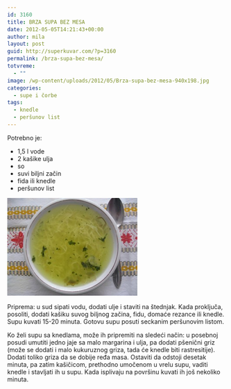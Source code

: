 ```yaml
---
id: 3160
title: BRZA SUPA BEZ MESA
date: 2012-05-05T14:21:43+00:00
author: mila
layout: post
guid: http://superkuvar.com/?p=3160
permalink: /brza-supa-bez-mesa/
totvreme:
  - ""
image: /wp-content/uploads/2012/05/Brza-supa-bez-mesa-940x198.jpg
categories:
  - supe i čorbe
tags:
  - knedle
  - peršunov list
---
```

Potrebno je:

  * 1,5 l vode
  * 2 kašike ulja
  * so
  * suvi biljni začin
  * fida ili knedle
  * peršunov list

<img class="alignnone size-medium wp-image-3163" title="Brza supa bez mesa" src="/wp-content/uploads/2012/05/Brza-supa-bez-mesa-300x225.jpg" alt="" width="300" height="225" /> 

Priprema: u sud sipati vodu, dodati ulje i staviti na štednjak. Kada proključa, posoliti, dodati kašiku suvog biljnog začina, fidu, domaće rezance ili knedle. Supu kuvati 15-20 minuta. Gotovu supu posuti seckanim peršunovim listom.

Ko želi supu sa knedlama, može ih pripremiti na sledeći način: u posebnoj posudi umutiti jedno jaje sa malo margarina i ulja, pa dodati pšenični griz (može se dodati i malo kukuruznog griza, tada će knedle biti rastresitije). Dodati toliko griza da se dobije ređa masa. Ostaviti da odstoji desetak minuta, pa zatim kašičicom, prethodno umočenom u vrelu supu, vaditi knedle i stavljati ih u supu. Kada isplivaju na površinu kuvati ih još nekoliko minuta.